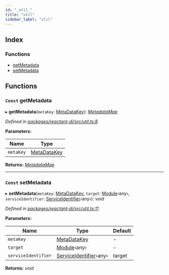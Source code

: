 ```yaml
---
id: "_util_"
title: "util"
sidebar_label: "util"
---
```


## Index

### Functions

* [getMetadata](_util_.md#const-getmetadata)
* [setMetadata](_util_.md#const-setmetadata)

## Functions

### `Const` getMetadata

▸ **getMetadata**(`metaKey`: [MetaDataKey](_interfaces_.md#metadatakey)): *[MetadataMap](_interfaces_.md#metadatamap)*

*Defined in [packages/reactant-di/src/util.ts:8](https://github.com/unadlib/reactant/blob/8ae0877/packages/reactant-di/src/util.ts#L8)*

**Parameters:**

Name | Type |
------ | ------ |
`metaKey` | [MetaDataKey](_interfaces_.md#metadatakey) |

**Returns:** *[MetadataMap](_interfaces_.md#metadatamap)*

___

### `Const` setMetadata

▸ **setMetadata**(`metaKey`: [MetaDataKey](_interfaces_.md#metadatakey), `target`: [Module](../interfaces/_interfaces_.module.md)‹any›, `serviceIdentifier`: [ServiceIdentifier](_interfaces_.md#serviceidentifier)‹any›): *void*

*Defined in [packages/reactant-di/src/util.ts:11](https://github.com/unadlib/reactant/blob/8ae0877/packages/reactant-di/src/util.ts#L11)*

**Parameters:**

Name | Type | Default |
------ | ------ | ------ |
`metaKey` | [MetaDataKey](_interfaces_.md#metadatakey) | - |
`target` | [Module](../interfaces/_interfaces_.module.md)‹any› | - |
`serviceIdentifier` | [ServiceIdentifier](_interfaces_.md#serviceidentifier)‹any› | target |

**Returns:** *void*
